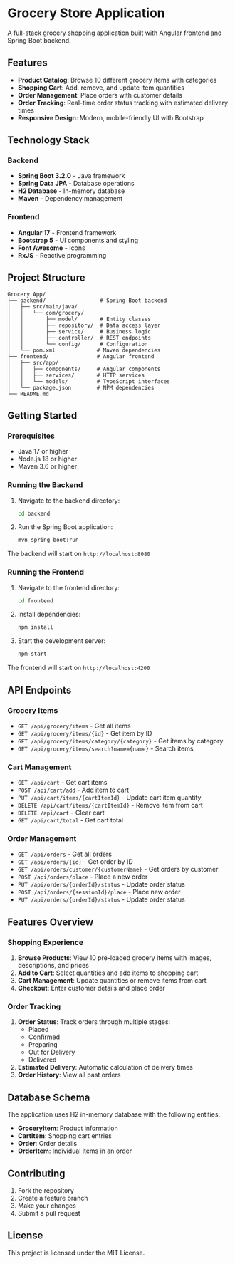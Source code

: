 # Grocery Store Application

A full-stack grocery shopping application built with Angular frontend and Spring Boot backend.

## Features

- **Product Catalog**: Browse 10 different grocery items with categories
- **Shopping Cart**: Add, remove, and update item quantities
- **Order Management**: Place orders with customer details
- **Order Tracking**: Real-time order status tracking with estimated delivery times
- **Responsive Design**: Modern, mobile-friendly UI with Bootstrap

## Technology Stack

### Backend
- **Spring Boot 3.2.0** - Java framework
- **Spring Data JPA** - Database operations
- **H2 Database** - In-memory database
- **Maven** - Dependency management

### Frontend
- **Angular 17** - Frontend framework
- **Bootstrap 5** - UI components and styling
- **Font Awesome** - Icons
- **RxJS** - Reactive programming

## Project Structure

```
Grocery App/
├── backend/                 # Spring Boot backend
│   ├── src/main/java/
│   │   └── com/grocery/
│   │       ├── model/       # Entity classes
│   │       ├── repository/  # Data access layer
│   │       ├── service/     # Business logic
│   │       ├── controller/  # REST endpoints
│   │       └── config/      # Configuration
│   └── pom.xml             # Maven dependencies
├── frontend/               # Angular frontend
│   ├── src/app/
│   │   ├── components/     # Angular components
│   │   ├── services/       # HTTP services
│   │   └── models/         # TypeScript interfaces
│   └── package.json        # NPM dependencies
└── README.md
```

## Getting Started

### Prerequisites
- Java 17 or higher
- Node.js 18 or higher
- Maven 3.6 or higher

### Running the Backend

1. Navigate to the backend directory:
   ```bash
   cd backend
   ```

2. Run the Spring Boot application:
   ```bash
   mvn spring-boot:run
   ```

The backend will start on `http://localhost:8080`

### Running the Frontend

1. Navigate to the frontend directory:
   ```bash
   cd frontend
   ```

2. Install dependencies:
   ```bash
   npm install
   ```

3. Start the development server:
   ```bash
   npm start
   ```

The frontend will start on `http://localhost:4200`

## API Endpoints

### Grocery Items
- `GET /api/grocery/items` - Get all items
- `GET /api/grocery/items/{id}` - Get item by ID
- `GET /api/grocery/items/category/{category}` - Get items by category
- `GET /api/grocery/items/search?name={name}` - Search items

### Cart Management
- `GET /api/cart` - Get cart items
- `POST /api/cart/add` - Add item to cart
- `PUT /api/cart/items/{cartItemId}` - Update cart item quantity
- `DELETE /api/cart/items/{cartItemId}` - Remove item from cart
- `DELETE /api/cart` - Clear cart
- `GET /api/cart/total` - Get cart total

### Order Management
- `GET /api/orders` - Get all orders
- `GET /api/orders/{id}` - Get order by ID
- `GET /api/orders/customer/{customerName}` - Get orders by customer
- `POST /api/orders/place` - Place a new order
- `PUT /api/orders/{orderId}/status` - Update order status
- `POST /api/orders/{sessionId}/place` - Place new order
- `PUT /api/orders/{orderId}/status` - Update order status

## Features Overview

### Shopping Experience
1. **Browse Products**: View 10 pre-loaded grocery items with images, descriptions, and prices
2. **Add to Cart**: Select quantities and add items to shopping cart
3. **Cart Management**: Update quantities or remove items from cart
4. **Checkout**: Enter customer details and place order

### Order Tracking
1. **Order Status**: Track orders through multiple stages:
   - Placed
   - Confirmed
   - Preparing
   - Out for Delivery
   - Delivered
2. **Estimated Delivery**: Automatic calculation of delivery times
3. **Order History**: View all past orders

## Database Schema

The application uses H2 in-memory database with the following entities:
- **GroceryItem**: Product information
- **CartItem**: Shopping cart entries
- **Order**: Order details
- **OrderItem**: Individual items in an order

## Contributing

1. Fork the repository
2. Create a feature branch
3. Make your changes
4. Submit a pull request

## License

This project is licensed under the MIT License.
